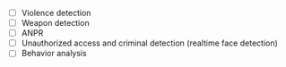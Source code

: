 - [ ]  Violence detection
- [ ]  Weapon detection
- [ ]  ANPR
- [ ]  Unauthorized access and criminal detection (realtime face detection)
- [ ]  Behavior analysis